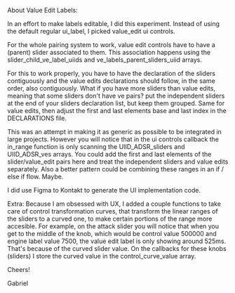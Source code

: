 About Value Edit Labels:

In an effort to make labels editable, I did this experiment.
Instead of using the default regular ui_label, I picked value_edit ui controls.

For the whole pairing system to work, value edit controls have to have a (parent) slider associated to them.
This association happens using the slider_child_ve_label_uiids and ve_labels_parent_sliders_uiid
arrays. 

For this to work properly, you have to have the declaration of the sliders contiguously
and the value edits declarations should follow, in the same order, also contiguously.
What if you have more sliders than value edits, meaning that some sliders don't have ve pairs?
put the independent sliders at the end of your sliders declaration list, but keep them grouped.
Same for value edits, then adjust the first and last elements base and last index in the
DECLARATIONS file.

This was an attempt in making it as generic as possible to be integrated in large projects.
However you will notice that in the ui controls callback the in_range function is only 
scanning the UIID_ADSR_sliders and UIID_ADSR_ves arrays. You could add the first and
last elements of the slider/value_edit pairs here and treat the independent sliders
and value edits separately.
Also a better pattern could be combining these ranges in an if / else if flow. Maybe.

I did use Figma to Kontakt to generate the UI implementation code.

Extra: 
Because I am obsessed with UX, I added a couple functions to take care
of control transformation curves, that transform the linear ranges of the
sliders to a curved one, to make certain portions of the range more accesible.
For example, on the attack slider you will notice that when you get to the middle
of the knob, which would be control value 500000 and engine label value 7500,
the value edit label is only showing around 525ms. That's because of the 
curved slider value.
On the callbacks for these knobs (sliders) I store the curved value in the 
control_curve_value array.


Cheers!

Gabriel
